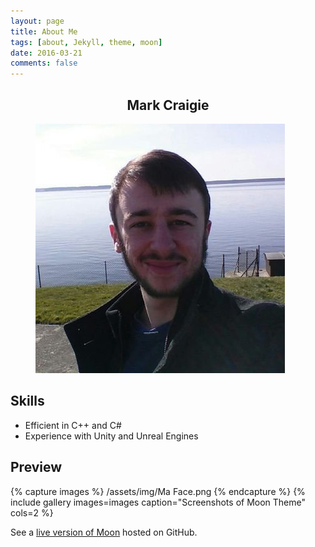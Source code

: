 ```yaml
---
layout: page
title: About Me
tags: [about, Jekyll, theme, moon]
date: 2016-03-21
comments: false
---
```

    
## <center>Mark Craigie</center>
<figure>
	   <a href="assets/img/Ma Face.jpg"><img src="assets/img/Ma Face.jpg"></a>	
</figure>

## Skills
* Efficient in C++ and C#
* Experience with Unity and Unreal Engines

## Preview

{% capture images %}
    /assets/img/Ma Face.png
{% endcapture %}
{% include gallery images=images caption="Screenshots of Moon Theme" cols=2 %}

See a [live version of Moon](http://taylantatli.github.io/Moon) hosted on GitHub.

